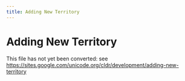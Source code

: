 ```yaml
---
title: Adding New Territory
---
```


# Adding New Territory

This file has not yet been converted: see https://sites.google.com/unicode.org/cldr/development/adding-new-territory
